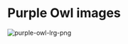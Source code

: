 
Purple Owl images
===


![purple-owl-lrg-png](http://www.clker.com/cliparts/J/Q/T/y/5/i/purple-orange-owl-hi.png)

